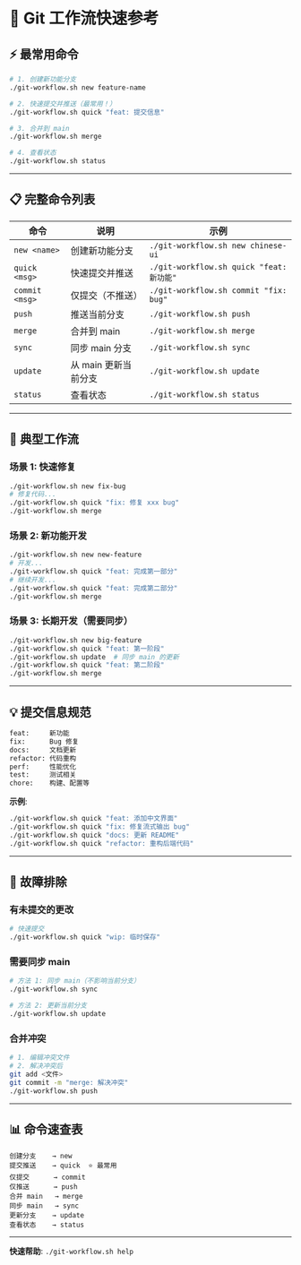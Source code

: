 # 🚀 Git 工作流快速参考

## ⚡ 最常用命令

```bash
# 1. 创建新功能分支
./git-workflow.sh new feature-name

# 2. 快速提交并推送（最常用！）
./git-workflow.sh quick "feat: 提交信息"

# 3. 合并到 main
./git-workflow.sh merge

# 4. 查看状态
./git-workflow.sh status
```

---

## 📋 完整命令列表

| 命令 | 说明 | 示例 |
|------|------|------|
| `new <name>` | 创建新功能分支 | `./git-workflow.sh new chinese-ui` |
| `quick <msg>` | 快速提交并推送 | `./git-workflow.sh quick "feat: 新功能"` |
| `commit <msg>` | 仅提交（不推送） | `./git-workflow.sh commit "fix: bug"` |
| `push` | 推送当前分支 | `./git-workflow.sh push` |
| `merge` | 合并到 main | `./git-workflow.sh merge` |
| `sync` | 同步 main 分支 | `./git-workflow.sh sync` |
| `update` | 从 main 更新当前分支 | `./git-workflow.sh update` |
| `status` | 查看状态 | `./git-workflow.sh status` |

---

## 🎯 典型工作流

### 场景 1: 快速修复

```bash
./git-workflow.sh new fix-bug
# 修复代码...
./git-workflow.sh quick "fix: 修复 xxx bug"
./git-workflow.sh merge
```

### 场景 2: 新功能开发

```bash
./git-workflow.sh new new-feature
# 开发...
./git-workflow.sh quick "feat: 完成第一部分"
# 继续开发...
./git-workflow.sh quick "feat: 完成第二部分"
./git-workflow.sh merge
```

### 场景 3: 长期开发（需要同步）

```bash
./git-workflow.sh new big-feature
./git-workflow.sh quick "feat: 第一阶段"
./git-workflow.sh update  # 同步 main 的更新
./git-workflow.sh quick "feat: 第二阶段"
./git-workflow.sh merge
```

---

## 💡 提交信息规范

```bash
feat:     新功能
fix:      Bug 修复
docs:     文档更新
refactor: 代码重构
perf:     性能优化
test:     测试相关
chore:    构建、配置等
```

**示例**:
```bash
./git-workflow.sh quick "feat: 添加中文界面"
./git-workflow.sh quick "fix: 修复流式输出 bug"
./git-workflow.sh quick "docs: 更新 README"
./git-workflow.sh quick "refactor: 重构后端代码"
```

---

## 🔧 故障排除

### 有未提交的更改

```bash
# 快速提交
./git-workflow.sh quick "wip: 临时保存"
```

### 需要同步 main

```bash
# 方法 1: 同步 main（不影响当前分支）
./git-workflow.sh sync

# 方法 2: 更新当前分支
./git-workflow.sh update
```

### 合并冲突

```bash
# 1. 编辑冲突文件
# 2. 解决冲突后
git add <文件>
git commit -m "merge: 解决冲突"
./git-workflow.sh push
```

---

## 📊 命令速查表

```
创建分支    → new
提交推送    → quick  ⭐ 最常用
仅提交      → commit
仅推送      → push
合并 main   → merge
同步 main   → sync
更新分支    → update
查看状态    → status
```

---

**快速帮助**: `./git-workflow.sh help`

